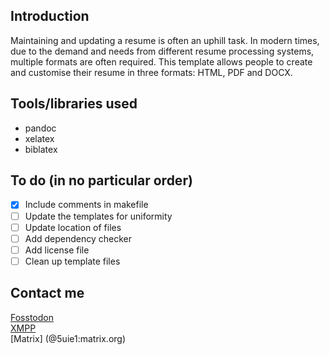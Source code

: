 ## Introduction

Maintaining and updating a resume is often an uphill task. In modern times, due to the demand and needs from different resume processing systems, multiple formats are often required. This template allows people to create and customise their resume in three formats: HTML, PDF and DOCX.

## Tools/libraries used

- pandoc
- xelatex
- biblatex

## To do (in no particular order)

- [x] Include comments in makefile
- [ ] Update the templates for uniformity
- [ ] Update location of files
- [ ] Add dependency checker
- [ ] Add license file
- [ ] Clean up template files

## Contact me

[Fosstodon](@5uie1@fosstodon.org)<br />
[XMPP](fui@jabb3r.org)<br />
[Matrix] (@5uie1:matrix.org)
